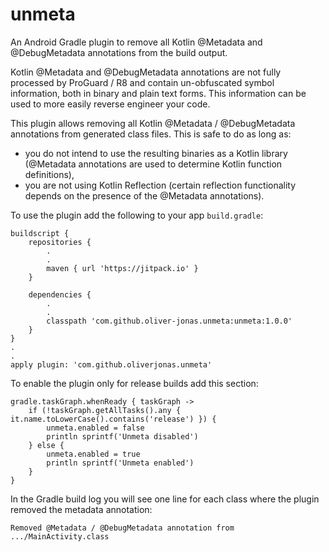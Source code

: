 # unmeta

An Android Gradle plugin to remove all Kotlin @Metadata and @DebugMetadata annotations from the build output.

Kotlin @Metadata and @DebugMetadata annotations are not fully processed by ProGuard / R8 and contain un-obfuscated symbol information, both in binary and plain text forms. This information can be used to more easily reverse engineer your code.

This plugin allows removing all Kotlin @Metadata / @DebugMetadata annotations from generated class files. This is safe to do as long as:

* you do not intend to use the resulting binaries as a Kotlin library (@Metadata annotations are used to determine Kotlin function definitions),
* you are not using Kotlin Reflection (certain reflection functionality depends on the presence of the @Metadata annotations).

To use the plugin add the following to your app `build.gradle`:

```
buildscript {
    repositories {
        .
        .
        maven { url 'https://jitpack.io' }
    }

    dependencies {
        .
        .
        classpath 'com.github.oliver-jonas.unmeta:unmeta:1.0.0'
    }
}
.
.
apply plugin: 'com.github.oliverjonas.unmeta'
```

To enable the plugin only for release builds add this section:

```
gradle.taskGraph.whenReady { taskGraph ->
    if (!taskGraph.getAllTasks().any { it.name.toLowerCase().contains('release') }) {
        unmeta.enabled = false      
        println sprintf('Unmeta disabled')
    } else {
        unmeta.enabled = true       
        println sprintf('Unmeta enabled')
    }
}
```

In the Gradle build log you will see one line for each class where the plugin removed the metadata annotation:

```
Removed @Metadata / @DebugMetadata annotation from .../MainActivity.class
```
